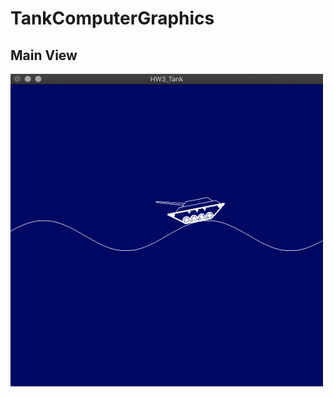 # TankComputerGraphics

## Main View

<img src="https://github.com/HadarPur/TankComputerGraphics/blob/master/Tank.png" width="500" height="500" />
